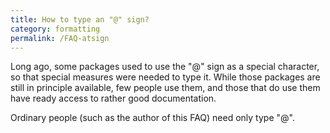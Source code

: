 ```yaml
---
title: How to type an "@" sign?
category: formatting
permalink: /FAQ-atsign
---
```


Long ago, some packages used to use the "@" sign as a special
character, so that special measures were needed to type it.  While
those packages are still in principle available, few people use them,
and those that do use them have ready access to rather good
documentation.

Ordinary people (such as the author of this FAQ) need only type
"@".

